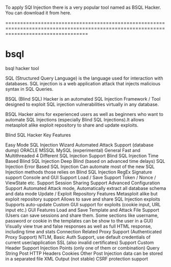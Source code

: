 To apply SQl Injection there is a very popular tool named as BSQL Hacker.
You can download it from here.

========================================================================================================================================

# bsql
bsql hacker tool

SQL (Structured Query Language) is the language used for interaction with databases. SQL injection is a web application attack that injects malicious syntax in SQL Queries.

BSQL (Blind SQL) Hacker is an automated SQL Injection Framework / Tool designed to exploit SQL injection vulnerabilities virtually in any database.

BSQL Hacker aims for experienced users as well as beginners who want to automate SQL Injections (especially Blind SQL Injections).It allows metasploit alike exploit repository to share and update exploits.

Blind SQL Hacker Key Features

Easy Mode
SQL Injection Wizard
Automated Attack Support (database dump)
ORACLE
MSSQL
MySQL (experimental)
General
Fast and Multithreaded
4 Different SQL Injection Support
Blind SQL Injection
Time Based Blind SQL Injection
Deep Blind (based on advanced time delays) SQL Injection
Error Based SQL Injection
Can automate most of the new SQL Injection methods those relies on Blind SQL Injection
RegEx Signature support
Console and GUI Support
Load / Save Support
Token / Nonce / ViewState etc. Support
Session Sharing Support
Advanced Configuration Support
Automated Attack mode, Automatically extract all database schema and data mode
Update / Exploit Repository Features
Metasploit alike but exploit repository support
Allows to save and share SQL Injection exploits
Supports auto-update
Custom GUI support for exploits (cookie input, URL input etc.)
GUI Features
Load and Save
Template and Attack File Support (Users can save sessions and share them. Some sections like username, password or cookie in the templates can be show to the user in a GUI)
Visually view true and false responses as well as full HTML response, including time and stats
Connection Related
Proxy Support (Authenticated Proxy Support)
NTLM, Basic Auth Support, use default credentials of current user/application
SSL (also invalid certificates) Support
Custom Header Support
Injection Points (only one of them or combination)
Query String
Post
HTTP Headers
Cookies
Other
Post Injection data can be stored in a separated file
XML Output (not stable)
CSRF protection support
